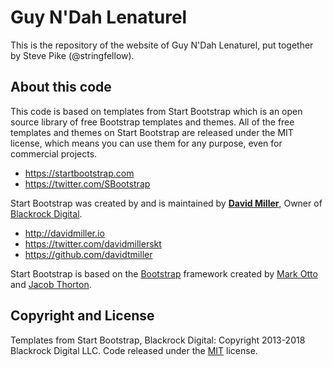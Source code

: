 # Guy N'Dah Lenaturel

This is the repository of the website of Guy N'Dah Lenaturel, put together by
Steve Pike (@stringfellow).

## About this code

This code is based on templates from Start Bootstrap which is an open source
library of free Bootstrap templates and themes. All of the free templates and
themes on Start Bootstrap are released under the MIT license, which means you
can use them for any purpose, even for commercial projects.

* https://startbootstrap.com
* https://twitter.com/SBootstrap

Start Bootstrap was created by and is maintained by **[David Miller](http://davidmiller.io/)**, Owner of [Blackrock Digital](http://blackrockdigital.io/).

* http://davidmiller.io
* https://twitter.com/davidmillerskt
* https://github.com/davidtmiller

Start Bootstrap is based on the [Bootstrap](http://getbootstrap.com/) framework created by [Mark Otto](https://twitter.com/mdo) and [Jacob Thorton](https://twitter.com/fat).

## Copyright and License

Templates from Start Bootstrap, Blackrock Digital:
Copyright 2013-2018 Blackrock Digital LLC. Code released under the [MIT](https://github.com/BlackrockDigital/startbootstrap-1-col-portfolio/blob/gh-pages/LICENSE) license.
